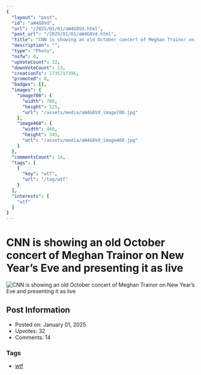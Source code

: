 ```yaml
---
{
  "layout": "post",
  "id": "aW4G8Vd",
  "url": "/2025/01/01/aW4G8Vd.html",
  "post_url": "/2025/01/01/aW4G8Vd.html",
  "title": "CNN is showing an old October concert of Meghan Trainor on New Year’s Eve and presenting it as live",
  "description": "",
  "type": "Photo",
  "nsfw": 0,
  "upVoteCount": 32,
  "downVoteCount": 13,
  "creationTs": 1735717396,
  "promoted": 0,
  "badges": [],
  "images": {
    "image700": {
      "width": 700,
      "height": 525,
      "url": "/assets/media/aW4G8Vd_image700.jpg"
    },
    "image460": {
      "width": 460,
      "height": 345,
      "url": "/assets/media/aW4G8Vd_image460.jpg"
    }
  },
  "commentsCount": 14,
  "tags": [
    {
      "key": "wtf",
      "url": "/tag/wtf"
    }
  ],
  "interests": [
    "wtf"
  ]
}
---
```


# CNN is showing an old October concert of Meghan Trainor on New Year’s Eve and presenting it as live

![CNN is showing an old October concert of Meghan Trainor on New Year’s Eve and presenting it as live](/assets/media/aW4G8Vd_image700.jpg)

## Post Information

- Posted on: January 01, 2025
- Upvotes: 32
- Comments: 14

### Tags

- [wtf](/tag/wtf)
